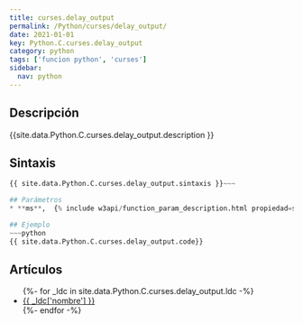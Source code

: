 ```yaml
---
title: curses.delay_output
permalink: /Python/curses/delay_output/
date: 2021-01-01
key: Python.C.curses.delay_output
category: python
tags: ['funcion python', 'curses']
sidebar: 
  nav: python
---
```


## Descripción
{{site.data.Python.C.curses.delay_output.description }}

## Sintaxis
~~~python
{{ site.data.Python.C.curses.delay_output.sintaxis }}~~~

## Parámetros
* **ms**,  {% include w3api/function_param_description.html propiedad=site.data.Python.C.curses.delay_output valor="ms" %}

## Ejemplo
~~~python
{{ site.data.Python.C.curses.delay_output.code}}
~~~

## Artículos
<ul>
{%- for _ldc in site.data.Python.C.curses.delay_output.ldc -%}
   <li>
       <a href="{{_ldc['url'] }}">{{ _ldc['nombre'] }}</a>
   </li>
{%- endfor -%}
</ul>
